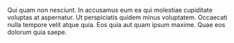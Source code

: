 Qui quam non nesciunt. In accusamus eum ea qui molestiae cupiditate voluptas at aspernatur. Ut perspiciatis quidem minus voluptatem. Occaecati nulla tempore velit atque quia. Eos quia aut quam ipsum maxime. Quae eos dolorum quia saepe.